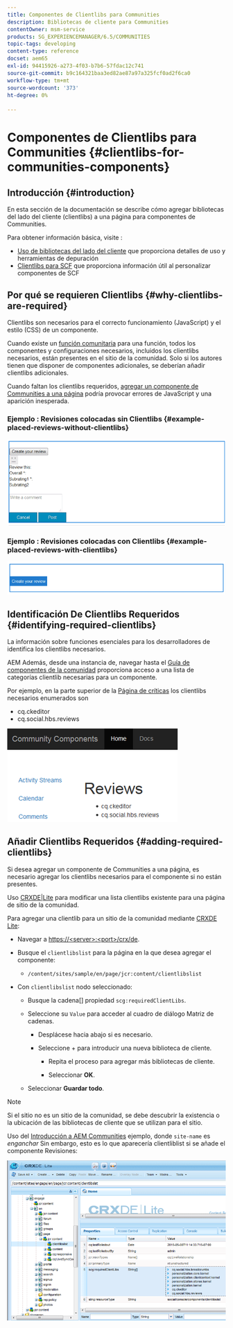 ```yaml
---
title: Componentes de Clientlibs para Communities
description: Bibliotecas de cliente para Communities
contentOwner: msm-service
products: SG_EXPERIENCEMANAGER/6.5/COMMUNITIES
topic-tags: developing
content-type: reference
docset: aem65
exl-id: 94415926-a273-4f03-b7b6-57fdac12c741
source-git-commit: b9c164321baa3ed82ae87a97a325fcf0ad2f6ca0
workflow-type: tm+mt
source-wordcount: '373'
ht-degree: 0%

---
```


# Componentes de Clientlibs para Communities {#clientlibs-for-communities-components}

## Introducción {#introduction}

En esta sección de la documentación se describe cómo agregar bibliotecas del lado del cliente (clientlibs) a una página para componentes de Communities.

Para obtener información básica, visite :

* [Uso de bibliotecas del lado del cliente](/help/sites-developing/clientlibs.md) que proporciona detalles de uso y herramientas de depuración
* [Clientlibs para SCF](/help/communities/client-customize.md#clientlibs) que proporciona información útil al personalizar componentes de SCF


## Por qué se requieren Clientlibs {#why-clientlibs-are-required}

Clientlibs son necesarios para el correcto funcionamiento (JavaScript) y el estilo (CSS) de un componente.

Cuando existe un [función comunitaria](/help/communities/functions.md) para una función, todos los componentes y configuraciones necesarios, incluidos los clientlibs necesarios, están presentes en el sitio de la comunidad. Solo si los autores tienen que disponer de componentes adicionales, se deberían añadir clientlibs adicionales.

Cuando faltan los clientlibs requeridos, [agregar un componente de Communities a una página](/help/communities/author-communities.md) podría provocar errores de JavaScript y una aparición inesperada.

### Ejemplo : Revisiones colocadas sin Clientlibs {#example-placed-reviews-without-clientlibs}

![placement-review](assets/placed-reviews.png)

### Ejemplo : Revisiones colocadas con Clientlibs {#example-placed-reviews-with-clientlibs}

![review-clientlibs](assets/reviews-clientlibs.png)

## Identificación De Clientlibs Requeridos {#identifying-required-clientlibs}

La información sobre funciones esenciales para los desarrolladores de identifica los clientlibs necesarios.

AEM Además, desde una instancia de, navegar hasta el [Guía de componentes de la comunidad](/help/communities/components-guide.md) proporciona acceso a una lista de categorías clientlib necesarias para un componente.

Por ejemplo, en la parte superior de la [Página de críticas](https://localhost:4502/content/community-components/en/reviews.html) los clientlibs necesarios enumerados son

* cq.ckeditor
* cq.social.hbs.reviews

![clientlibs-review](assets/clientlibs-reviews.png)

## Añadir Clientlibs Requeridos {#adding-required-clientlibs}

Si desea agregar un componente de Communities a una página, es necesario agregar los clientlibs necesarios para el componente si no están presentes.

Uso [CRXDE|Lite](#using-crxde-lite) para modificar una lista clientlibs existente para una página de sitio de la comunidad.

Para agregar una clientlib para un sitio de la comunidad mediante [CRXDE Lite](/help/sites-developing/developing-with-crxde-lite.md):

* Navegar a [https://&lt;server>:&lt;port>/crx/de](https://localhost:4502/crx/de).
* Busque el `clientlibslist` para la página en la que desea agregar el componente:

   * `/content/sites/sample/en/page/jcr:content/clientlibslist`

* Con `clientlibslist` nodo seleccionado:

   * Busque la cadena[] propiedad `scg:requiredClientLibs`.
   * Seleccione su `Value` para acceder al cuadro de diálogo Matriz de cadenas.

      * Desplácese hacia abajo si es necesario.
      * Seleccione + para introducir una nueva biblioteca de cliente.

         * Repita el proceso para agregar más bibliotecas de cliente.

         * Seleccionar **OK**.

   * Seleccionar **Guardar todo**.

>[!NOTE]
>
>Si el sitio no es un sitio de la comunidad, se debe descubrir la existencia o la ubicación de las bibliotecas de cliente que se utilizan para el sitio.

Uso del [Introducción a AEM Communities](/help/communities/getting-started.md) ejemplo, donde `site-name` es *enganchar* Sin embargo, esto es lo que aparecería clientliblist si se añade el componente Revisiones:

![review-component](assets/review-component.png)
